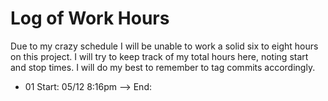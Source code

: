 # Log of Work Hours

Due to my crazy schedule I will be unable to work a solid six to eight hours on this project. I will try to keep track of my total hours here, noting start and stop times. I will do my best to remember to tag commits accordingly.

* 01 Start: 05/12 8:16pm --> End: